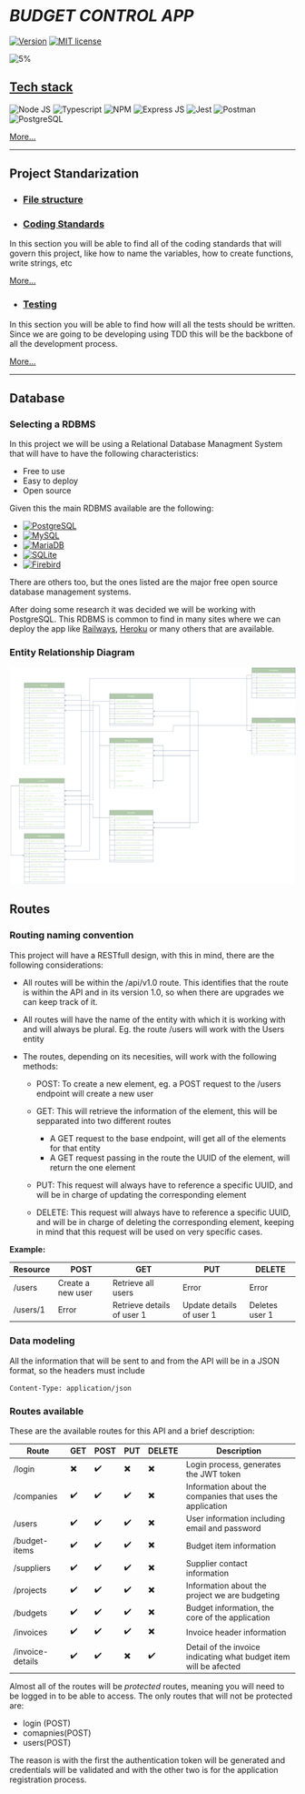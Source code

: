 # ***BUDGET CONTROL APP***

[![Version](https://img.shields.io/badge/Version-1.0.0-green.svg)](https://shields.io/)
[![MIT license](https://img.shields.io/badge/License-MIT-blue.svg)](https://lbesson.mit-license.org/)

![5%](https://progress-bar.dev/5/)

## [Tech stack](./Documentation/tech-stack.md)

![Node JS](https://img.shields.io/badge/Node.js-339933?style=for-the-badge&logo=nodedotjs&logoColor=white)
![Typescript](https://img.shields.io/badge/TypeScript-007ACC?style=for-the-badge&logo=typescript&logoColor=white)
![NPM](https://img.shields.io/badge/npm-CB3837?style=for-the-badge&logo=npm&logoColor=white)
![Express JS](https://img.shields.io/badge/Express.js-000000?style=for-the-badge&logo=express&logoColor=white)
![Jest](https://img.shields.io/badge/Jest-C21325?style=for-the-badge&logo=jest&logoColor=white)
![Postman](https://img.shields.io/badge/Postman-FF6C37?style=for-the-badge&logo=Postman&logoColor=white)
![PostgreSQL](https://img.shields.io/badge/PostgreSQL-316192?style=for-the-badge&logo=postgresql&logoColor=white)

[More...](./Documentation/tech-stack.md)

---

## Project Standarization

- ### [File structure](./Documentation/project-file-structure.md)

[//]: # (TODO insert an image of the folder structure when done)

- ### [Coding Standards](./Documentation/coding-standards.md)

In this section you will be able to find all of the coding standards that will govern this project, like how to name the variables, how to create functions, write strings, etc

[More...](./Documentation/coding-standards.md)

- ### [Testing](./Documentation/testing.md)

In this section you will be able to find how will all the tests should be written. Since we are going to be developing using TDD this will be the backbone of all the development process.

[More...](./Documentation/testing.md)

---

## Database

### Selecting a RDBMS

In this project we will be using a Relational Database Managment System that will have to have the following characteristics:

- Free to use
- Easy to deploy
- Open source

Given this the main RDBMS available are the following:

- [![PostgreSQL](https://img.shields.io/badge/PostgreSQL-316192?style=for-the-badge&logo=postgresql&logoColor=white)](https://www.postgresql.org/)
- [![MySQL](https://img.shields.io/badge/MySQL-005C84?style=for-the-badge&logo=mysql&logoColor=white)](https://www.mysql.com)
- [![MariaDB](https://img.shields.io/badge/MariaDB-003545?style=for-the-badge&logo=mariadb&logoColor=white)](https://mariadb.org)
- [![SQLite](https://img.shields.io/badge/SQLite-07405E?style=for-the-badge&logo=sqlite&logoColor=white)](https://www.sqlite.org/index.html)
- [![Firebird](https://img.shields.io/badge/firebase-ffca28?style=for-the-badge&logo=firebase&logoColor=black)](https://firebirdsql.org)

There are others too, but the ones listed are the major free open source database management systems.

After doing some research it was decided we will be working with PostgreSQL.  This RDBMS is common to find in many sites where we can deploy the app like [Railways](https://railway.app/), [Heroku](https://www.heroku.com/) or many others that are available.

### Entity Relationship Diagram

![EntityRelationshipDiagram](./Documentation/graphics/BCAB.png)

## Routes

### Routing naming convention

This project will have a RESTfull design, with this in mind, there are the following considerations:

- All routes will be within the /api/v1.0 route.  This identifies that the route is within the API and in its version 1.0, so when there are upgrades we can keep track of it.
- All routes will have the name of the entity with which it is working with and will always be plural. Eg. the route /users will work with the Users entity
- The routes, depending on its necesities, will work with the following methods:

  - POST: To create a new element, eg. a POST request to the /users endpoint will create a new user
  - GET: This will retrieve the information of the element, this will be sepparated into two different routes

    - A GET request to the base endpoint, will get all of the elements for that entity
    - A GET request passing in the route the UUID of the element, will return the one element

  - PUT: This request will always have to reference a specific UUID, and will be in charge of updating the corresponding element
  - DELETE: This request will always have to reference a specific UUID, and will be in charge of deleting the corresponding element, keeping in mind that this request will be used on very specific cases.

**Example:**

|Resource|POST|GET|PUT|DELETE|
|---|---|---|---|---|
|/users|Create a new user|Retrieve all users|Error|Error|
|/users/1|Error|Retrieve details of user 1|Update details of user 1|Deletes user 1|

### Data modeling

All the information that will be sent to and from the API will be in a JSON format, so the headers must include

```HTTP
Content-Type: application/json
```

### Routes available

These are the available routes for this API and a brief description:

|Route|GET|POST|PUT|DELETE|Description|
|---|---|---|---|---|---|
|/login|✖️|✔️|✖️|✖️|Login process, generates the JWT token|
|/companies|✔️|✔️|✔️|✖️|Information about the companies that uses the application|
|/users|✔️|✔️|✔️|✖️|User information including email and password|
|/budget-items|✔️|✔️|✔️|✖️|Budget item information|
|/suppliers|✔️|✔️|✔️|✖️|Supplier contact information|
|/projects|✔️|✔️|✔️|✖️|Information about the project we are budgeting|
|/budgets|✔️|✔️|✔️|✖️|Budget information, the core of the application|
|/invoices|✔️|✔️|✔️|✖️|Invoice header information|
|/invoice-details|✔️|✔️|✖️|✔️|Detail of the invoice indicating what budget item will be afected|

Almost all of the routes will be *protected* routes, meaning you will need to be logged in to be able to access.  The only routes that will not be protected are:

- login (POST)
- comapnies(POST)
- users(POST)

The reason is with the first the authentication token will be generated and credentials will be validated and with the other two is for the application registration process.
